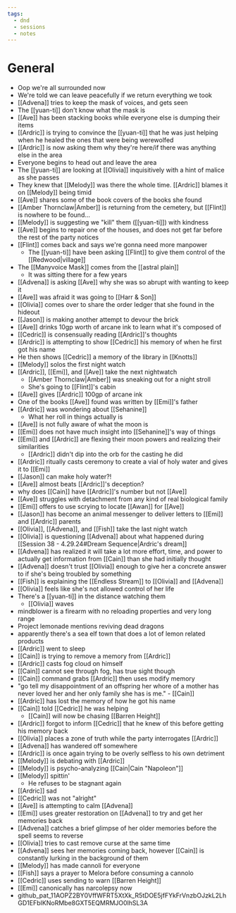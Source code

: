 ```yaml
---
tags:
  - dnd
  - sessions
  - notes
---
```

# General
- Oop we're all surrounded now
- We're told we can leave peacefully if we return everything we took
- [[Advena]] tries to keep the mask of voices, and gets seen
- The [[yuan-ti]] don't know what the mask is
- [[Ave]] has been stacking books while everyone else is dumping their items
- [[Ardric]] is trying to convince the [[yuan-ti]] that he was just helping when he healed the ones that were being werewolfed
- [[Ardric]] is now asking them why they're here/if there was anything else in the area
- Everyone begins to head out and leave the area
- The [[yuan-ti]] are looking at [[Olivia]] inquisitively with a hint of malice as she passes
- They knew that [[Melody]] was there the whole time. [[Ardric]] blames it on [[Melody]] being timid
- [[Ave]] shares some of the book covers of the books she found
- [[Amber Thornclaw|Amber]] is returning from the cemetery, but [[Flint]] is nowhere to be found...
- [[Melody]] is suggesting we "kill" them ([[yuan-ti]]) with kindness
- [[Ave]] begins to repair one of the houses, and does not get far before the rest of the party notices
- [[Flint]] comes back and says we're gonna need more manpower
	- The [[yuan-ti]] have been asking [[Flint]] to give them control of the [[Redwood|village]]
- The [[Manyvoice Mask]] comes from the [[astral plain]]
	- It was sitting there for a few years
- [[Advena]] is asking [[Ave]] why she was so abrupt with wanting to keep it
- [[Ave]] was afraid it was going to [[Harr & Son]]
- [[Olivia]] comes over to share the order ledger that she found in the hideout
- [[Jason]] is making another attempt to devour the brick
- [[Ave]] drinks 10gp worth of arcane ink to learn what it's composed of
- [[Cedric]] is consensually reading [[Ardric]]'s thoughts
- [[Ardric]] is attempting to show [[Cedric]] his memory of when he first got his name
- He then shows [[Cedric]] a memory of the library in [[Knotts]]
- [[Melody]] solos the first night watch
- [[Ardric]], [[Emi]], and [[Ave]] take the next nightwatch
	- [[Amber Thornclaw|Amber]] was sneaking out for a night stroll
	- She's going to [[Flint]]'s cabin
- [[Ave]] gives [[Ardric]] 100gp of arcane ink
- One of the books [[Ave]] found was written by [[Emi]]'s father
- [[Ardric]] was wondering about [[Sehanine]]
	- What her roll in things actually is
- [[Ave]] is not fully aware of what the moon is
- [[Emi]] does not have much insight into [[Sehanine]]'s way of things
- [[Emi]] and [[Ardric]] are flexing their moon powers and realizing their similarities
	- [[Ardric]] didn't dip into the orb for the casting he did
- [[Ardric]] ritually casts ceremony to create a vial of holy water and gives it to [[Emi]]
- [[Jason]] can make holy water?!
- [[Ave]] almost beats [[Ardric]]'s deception?
- why does [[Cain]] have [[Ardric]]'s number but not [[Ave]]
- [[Ave]] struggles with detachment from any kind of real biological family
- [[Emi]] offers to use scrying to locate [[Awan]] for [[Ave]]
- [[Jason]] has become an animal messenger to deliver letters to [[Emi]] and [[Ardric]] parents
- [[Olivia]], [[Advena]], and [[Fish]] take the last night watch
- [[Olivia]] is questioning [[Advena]] about what happened during [[Session 38 - 4.29.24#Dream Sequence|Ardric's dream]]
- [[Advena]] has realized it will take a lot more effort, time, and power to actually get information from [[Cain]] than she had initially thought
- [[Advena]] doesn't trust [[Olivia]] enough to give her a concrete answer to if she's being troubled by something
- [[Fish]] is explaining the [[Endless Stream]] to [[Olivia]] and [[Advena]]
- [[Olivia]] feels like she's not allowed control of her life
- There's a [[yuan-ti]] in the distance watching them
	- [[Olivia]] waves
- mindblower is a firearm with no reloading properties and very long range
- Project lemonade mentions reviving dead dragons
- apparently there's a sea elf town that does a lot of lemon related products
- [[Ardric]] went to sleep
- [[Cain]] is trying to remove a memory from [[Ardric]]
- [[Ardric]] casts fog cloud on himself
- [[Cain]] cannot see through fog, has true sight though
- [[Cain]] command grabs [[Ardric]] then uses modify memory
- "go tell my disappointment of an offspring her whore of a mother has never loved her and her only family she has is me." - [[Cain]]
- [[Ardric]] has lost the memory of how he got his name
- [[Cain]] told [[Cedric]] he was helping
	- [[Cain]] will now be chasing [[Barren Height]]
- [[Ardric]] forgot to inform [[Cedric]] that he knew of this before getting his memory back
- [[Olivia]] places a zone of truth while the party interrogates [[Ardric]]
- [[Advena]] has wandered off somewhere
- [[Ardric]] is once again trying to be overly selfless to his own detriment
- [[Melody]] is debating with [[Ardric]]
- [[Melody]] is psycho-analyzing [[Cain|Cain "Napoleon"]]
- [[Melody]] spittin'
	- He refuses to be stagnant again
- [[Ardric]] sad
- [[Cedric]] was not "alright"
- [[Ave]] is attempting to calm [[Advena]]
- [[Emi]] uses greater restoration on [[Advena]] to try and get her memories back
- [[Advena]] catches a brief glimpse of her older memories before the spell seems to reverse
- [[Olivia]] tries to cast remove curse at the same time
- [[Advena]] sees her memories coming back, however [[Cain]] is constantly lurking in the background of them
- [[Melody]] has made cannoli for everyone
- [[Fish]] says a prayer to Melora before consuming a cannolo
- [[Cedric]] uses sending to warn [[Barren Height]]
- [[Emi]] canonically has narcolepsy now
- 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